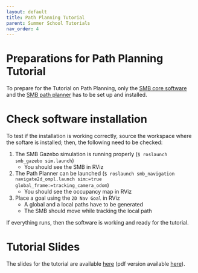 ```yaml
---
layout: default
title: Path Planning Tutorial
parent: Summer School Tutorials
nav_order: 4
---
```


# Preparations for Path Planning Tutorial
To prepare for the Tutorial on Path Planning, only the [SMB core software](../core-software/installation_core.md) and the [SMB path planner](../core-software/autonomy_software.md#path-planning) has to be set up and installed.

# Check software installation
To test if the installation is working correctly, source the workspace where the softare is installed; then, the following need to be checked:

1. The SMB Gazebo simulation is running properly (`$ roslaunch smb_gazebo sim.launch`)
	* You should see the SMB in RViz
2. The Path Planner can be launched (`$ roslaunch smb_navigation navigate2d_ompl.launch sim:=true global_frame:=tracking_camera_odom`)
	* You should see the occupancy map in RViz
3. Place a goal using the `2D Nav Goal` in RViz
	* A global and a local paths have to be generated
	* The SMB should move while tracking the local path
	
If everything runs, then the software is working and ready for the tutorial.
	
# Tutorial Slides
The slides for the tutorial are available [here](https://docs.google.com/presentation/d/1wrH-gTAJQq2iququ-cOHDCa6Z_HXRueYX-B6Pd9Bt50/edit?usp=sharing) (pdf version available [here](https://github.com/VIS4ROB-lab/smb_path_planner/blob/master/docs/Path%20Planning%20Tutorial%20-%20Summer%20School%202021.pdf)).
